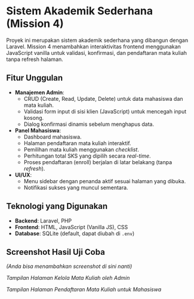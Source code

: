 # Sistem Akademik Sederhana (Mission 4)

Proyek ini merupakan sistem akademik sederhana yang dibangun dengan Laravel. Mission 4 menambahkan interaktivitas frontend menggunakan JavaScript vanilla untuk validasi, konfirmasi, dan pendaftaran mata kuliah tanpa refresh halaman.

## Fitur Unggulan

- **Manajemen Admin**:
  - CRUD (Create, Read, Update, Delete) untuk data mahasiswa dan mata kuliah.
  - Validasi form input di sisi klien (JavaScript) untuk mencegah input kosong.
  - Dialog konfirmasi dinamis sebelum menghapus data.
- **Panel Mahasiswa**:
  - Dashboard mahasiswa.
  - Halaman pendaftaran mata kuliah interaktif.
  - Pemilihan mata kuliah menggunakan *checklist*.
  - Perhitungan total SKS yang dipilih secara *real-time*.
  - Proses pendaftaran (enroll) berjalan di latar belakang (tanpa *refresh*).
- **UI/UX**:
  - Menu sidebar dengan penanda aktif sesuai halaman yang dibuka.
  - Notifikasi sukses yang muncul sementara.

## Teknologi yang Digunakan

- **Backend**: Laravel, PHP
- **Frontend**: HTML, JavaScript (Vanilla JS), CSS
- **Database**: SQLite (default, dapat diubah di `.env`)

## Screenshot Hasil Uji Coba

*(Anda bisa menambahkan screenshot di sini nanti)*

*Tampilan Halaman Kelola Mata Kuliah oleh Admin*

*Tampilan Halaman Pendaftaran Mata Kuliah untuk Mahasiswa*